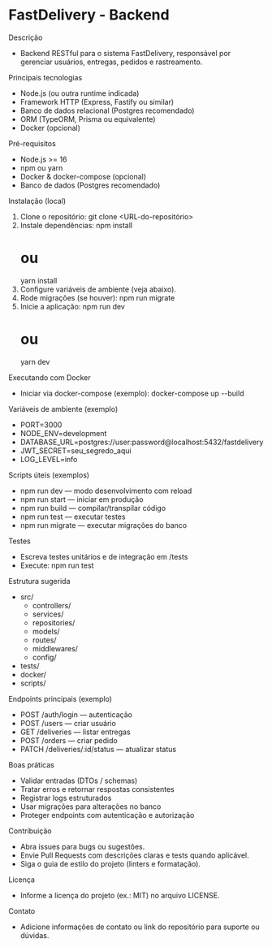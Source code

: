 # FastDelivery - Backend

Descrição
- Backend RESTful para o sistema FastDelivery, responsável por gerenciar usuários, entregas, pedidos e rastreamento.

Principais tecnologias
- Node.js (ou outra runtime indicada)
- Framework HTTP (Express, Fastify ou similar)
- Banco de dados relacional (Postgres recomendado)
- ORM (TypeORM, Prisma ou equivalente)
- Docker (opcional)

Pré-requisitos
- Node.js >= 16
- npm ou yarn
- Docker & docker-compose (opcional)
- Banco de dados (Postgres recomendado)

Instalação (local)
1. Clone o repositório:
    git clone <URL-do-repositório>
2. Instale dependências:
    npm install
    # ou
    yarn install
3. Configure variáveis de ambiente (veja abaixo).
4. Rode migrações (se houver):
    npm run migrate
5. Inicie a aplicação:
    npm run dev
    # ou
    yarn dev

Executando com Docker
- Iniciar via docker-compose (exemplo):
  docker-compose up --build

Variáveis de ambiente (exemplo)
- PORT=3000
- NODE_ENV=development
- DATABASE_URL=postgres://user:password@localhost:5432/fastdelivery
- JWT_SECRET=seu_segredo_aqui
- LOG_LEVEL=info

Scripts úteis (exemplos)
- npm run dev — modo desenvolvimento com reload
- npm run start — iniciar em produção
- npm run build — compilar/transpilar código
- npm run test — executar testes
- npm run migrate — executar migrações do banco

Testes
- Escreva testes unitários e de integração em /tests
- Execute: npm run test

Estrutura sugerida
- src/
  - controllers/
  - services/
  - repositories/
  - models/
  - routes/
  - middlewares/
  - config/
- tests/
- docker/
- scripts/

Endpoints principais (exemplo)
- POST /auth/login — autenticação
- POST /users — criar usuário
- GET /deliveries — listar entregas
- POST /orders — criar pedido
- PATCH /deliveries/:id/status — atualizar status

Boas práticas
- Validar entradas (DTOs / schemas)
- Tratar erros e retornar respostas consistentes
- Registrar logs estruturados
- Usar migrações para alterações no banco
- Proteger endpoints com autenticação e autorização

Contribuição
- Abra issues para bugs ou sugestões.
- Envie Pull Requests com descrições claras e tests quando aplicável.
- Siga o guia de estilo do projeto (linters e formatação).

Licença
- Informe a licença do projeto (ex.: MIT) no arquivo LICENSE.

Contato
- Adicione informações de contato ou link do repositório para suporte ou dúvidas.
